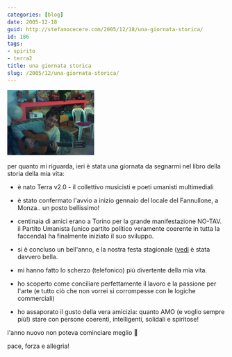 ```yaml
---
categories: [blog]
date: 2005-12-18
guid: http://stefanocecere.com/2005/12/18/una-giornata-storica/
id: 186
tags:
- spirito
- terra2
title: una giornata storica
slug: /2005/12/una-giornata-storica/
---
```


![guarda come te la suono](../../../assets/img/post/2005/senti_come_te_la_suono.jpg)

per quanto mi riguarda, ieri è stata una giornata da segnarmi nel libro della storia della mia vita:

- è nato Terra v2.0 - il collettivo musicisti e poeti umanisti multimediali
  
- è stato confermato l'avvio a inizio gennaio del locale del Fannullone, a Monza.. un posto bellissimo!
  
- centinaia di amici erano a Torino per la grande manifestazione NO-TAV. il Partito Umanista (unico partito politico veramente coerente in tutta la faccenda) ha finalmente iniziato il suo sviluppo.
  
- si è concluso un bell'anno, e la nostra festa stagionale ([vedi](http://www.ilfannullone.it/new/foto-festa-e-possiamo-dirlo-una-grande-novita/64/) è stata davvero bella.
  
- mi hanno fatto lo scherzo (telefonico) più divertente della mia vita.
  
- ho scoperto come conciliare perfettamente il lavoro e la passione per l'arte (e tutto ciò che non vorrei si corrompesse con le logiche commerciali)
  
- ho assaporato il gusto della vera amicizia: quanto AMO (e voglio sempre più!) stare con persone coerenti, intelligenti, solidali e spiritose!

l'anno nuovo non poteva cominciare meglio 🙂

pace, forza e allegria!